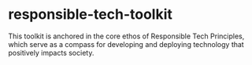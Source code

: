 # responsible-tech-toolkit
This toolkit is anchored in the core ethos of Responsible Tech Principles, which serve as a compass for developing and deploying technology that positively impacts society. 

